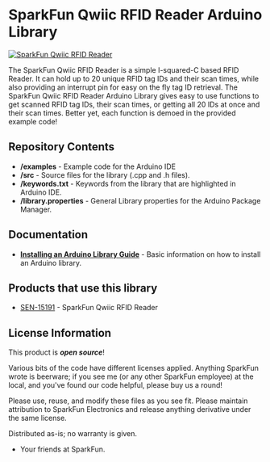 SparkFun Qwiic RFID Reader Arduino Library 
========================================
[![SparkFun Qwiic RFID Reader](https://cdn.sparkfun.com/assets/parts/1/3/6/1/0/15191-SparkFun_RFID_Qwiic_Reader-01a.jpg)](https://cdn.sparkfun.com/assets/parts/1/3/6/1/0/15191-SparkFun_RFID_Qwiic_Reader-01a.jpg)

The SparkFun Qwiic RFID Reader is a simple I-squared-C based RFID Reader. 
It can hold up to 20 unique RFID tag IDs and their scan times, while also
providing an interrupt pin for easy on the fly tag ID retrieval. The SparkFun
Qwiic RFID Reader Arduino Library gives easy to use functions to get scanned
RFID tag IDs, their scan times, or getting all 20 IDs at once and their scan
times. Better yet, each function is demoed in the provided example code!

Repository Contents
-------------------

* **/examples** - Example code for the Arduino IDE 
* **/src** - Source files for the library (.cpp and .h files). 
* **/keywords.txt** - Keywords from the library that are highlighted in Arduino IDE.
* **/library.properties** - General Library properties for the Arduino Package Manager.

Documentation
--------------

* **[Installing an Arduino Library Guide](https://learn.sparkfun.com/tutorials/installing-an-arduino-library)** - Basic information on how to install an Arduino library.

Products that use this library
--------------
* [SEN-15191](https://www.sparkfun.com/products/15191) - SparkFun Qwiic RFID Reader

License Information
-------------------

This product is _**open source**_! 

Various bits of the code have different licenses applied. Anything SparkFun wrote is beerware; if you see me (or any other SparkFun employee) at the local, and you've found our code helpful, please buy us a round!

Please use, reuse, and modify these files as you see fit. Please maintain attribution to SparkFun Electronics and release anything derivative under the same license.

Distributed as-is; no warranty is given.

- Your friends at SparkFun.

